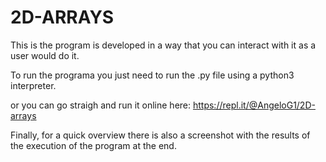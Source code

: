 # 2D-ARRAYS

This is the program is developed in a way that you can interact with it as a user would do it.

To run the programa you just need to run the .py file using a python3 interpreter.

or you can go straigh and run it online here: https://repl.it/@AngeloG1/2D-arrays

Finally, for a quick overview there is also a screenshot with the results of the execution of the program at the end.

